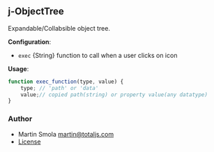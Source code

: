 ## j-ObjectTree

Expandable/Collabsible object tree.

__Configuration__:

- `exec` {String} function to call when a user clicks on icon

__Usage__:

```js
function exec_function(type, value) {
    type; // 'path' or 'data'
    value;// copied path(string) or property value(any datatype)
}
```

### Author

- Martin Smola <martin@totaljs.com>
- [License](https://www.totaljs.com/license/)